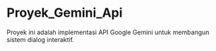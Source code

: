 # Proyek_Gemini_Api
Proyek ini adalah implementasi API Google Gemini untuk membangun sistem dialog interaktif.
